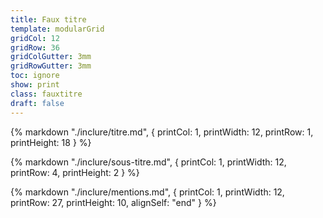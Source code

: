 ```yaml
---
title: Faux titre
template: modularGrid
gridCol: 12
gridRow: 36
gridColGutter: 3mm
gridRowGutter: 3mm
toc: ignore
show: print
class: fauxtitre
draft: false
---
```


{% markdown "./inclure/titre.md", { 
  printCol: 1,
  printWidth: 12,
  printRow: 1,
  printHeight: 18
} %}

{% markdown "./inclure/sous-titre.md", { 
  printCol: 1,
  printWidth: 12,
  printRow: 4,
  printHeight: 2
} %}

{% markdown "./inclure/mentions.md", { 
  printCol: 1,
  printWidth: 12,
  printRow: 27,
  printHeight: 10,
  alignSelf: "end"
} %}

